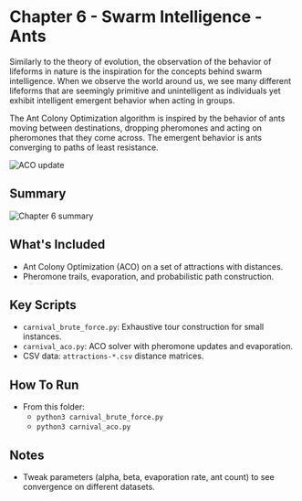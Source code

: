 # Chapter 6 - Swarm Intelligence - Ants
Similarly to the theory of evolution, the observation of the behavior of lifeforms in nature is the inspiration for the concepts behind swarm intelligence. When we observe the world around us, we see many different lifeforms that are seemingly primitive and unintelligent as individuals yet exhibit intelligent emergent behavior when acting in groups.

The Ant Colony Optimization algorithm is inspired by the behavior of ants moving between destinations, dropping pheromones and acting on pheromones that they come across. The emergent behavior is ants converging to paths of least resistance.  

![ACO update](readme_assets/ACO-Update.png)

## Summary
![Chapter 6 summary](readme_assets/Ch6-Summary.png)

## What's Included
- Ant Colony Optimization (ACO) on a set of attractions with distances.
- Pheromone trails, evaporation, and probabilistic path construction.

## Key Scripts
- `carnival_brute_force.py`: Exhaustive tour construction for small instances.
- `carnival_aco.py`: ACO solver with pheromone updates and evaporation.
- CSV data: `attractions-*.csv` distance matrices.

## How To Run
- From this folder:
  - `python3 carnival_brute_force.py`
  - `python3 carnival_aco.py`

## Notes
- Tweak parameters (alpha, beta, evaporation rate, ant count) to see convergence on different datasets.
